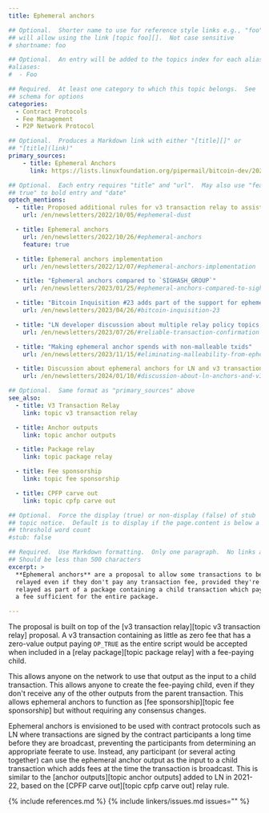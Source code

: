 ```yaml
---
title: Ephemeral anchors

## Optional.  Shorter name to use for reference style links e.g., "foo"
## will allow using the link [topic foo][].  Not case sensitive
# shortname: foo

## Optional.  An entry will be added to the topics index for each alias
#aliases:
#  - Foo

## Required.  At least one category to which this topic belongs.  See
## schema for options
categories:
  - Contract Protocols
  - Fee Management
  - P2P Network Protocol

## Optional.  Produces a Markdown link with either "[title][]" or
## "[title](link)"
primary_sources:
    - title: Ephemeral Anchors
      link: https://lists.linuxfoundation.org/pipermail/bitcoin-dev/2022-October/021036.html

## Optional.  Each entry requires "title" and "url".  May also use "feature:
## true" to bold entry and "date"
optech_mentions:
  - title: Proposed additional rules for v3 transaction relay to assist CPFP fee bumping
    url: /en/newsletters/2022/10/05/#ephemeral-dust

  - title: Ephemeral anchors
    url: /en/newsletters/2022/10/26/#ephemeral-anchors
    feature: true

  - title: Ephemeral anchors implementation
    url: /en/newsletters/2022/12/07/#ephemeral-anchors-implementation

  - title: "Ephemeral anchors compared to `SIGHASH_GROUP`"
    url: /en/newsletters/2023/01/25/#ephemeral-anchors-compared-to-sighash-group

  - title: "Bitcoin Inquisition #23 adds part of the support for ephemeral anchors"
    url: /en/newsletters/2023/04/26/#bitcoin-inquisition-23

  - title: "LN developer discussion about multiple relay policy topics, including ephemeral anchors"
    url: /en/newsletters/2023/07/26/#reliable-transaction-confirmation

  - title: "Making ephemeral anchor spends with non-malleable txids"
    url: /en/newsletters/2023/11/15/#eliminating-malleability-from-ephemeral-anchor-spends

  - title: Discussion about ephemeral anchors for LN and v3 transaction relay proposal
    url: /en/newsletters/2024/01/10/#discussion-about-ln-anchors-and-v3-transaction-relay-proposal

## Optional.  Same format as "primary_sources" above
see_also:
  - title: V3 Transaction Relay
    link: topic v3 transaction relay

  - title: Anchor outputs
    link: topic anchor outputs

  - title: Package relay
    link: topic package relay

  - title: Fee sponsorship
    link: topic fee sponsorship

  - title: CPFP carve out
    link: topic cpfp carve out

## Optional.  Force the display (true) or non-display (false) of stub
## topic notice.  Default is to display if the page.content is below a
## threshold word count
#stub: false

## Required.  Use Markdown formatting.  Only one paragraph.  No links allowed.
## Should be less than 500 characters
excerpt: >
  **Ephemeral anchors** are a proposal to allow some transactions to be
  relayed even if they don't pay any transaction fee, provided they're
  relayed as part of a package containing a child transaction which pays
  a fee sufficient for the entire package.

---
```

The proposal is built on top of the [v3 transaction relay][topic v3
transaction relay] proposal.  A v3 transaction containing as little as
zero fee that has a zero-value output paying `OP_TRUE` as the entire script
would be accepted when included in a [relay package][topic package
relay] with a fee-paying child.

This allows anyone on the network to use
that output as the input to a child transaction.  This allows anyone to
create the fee-paying child, even if they don't receive any of the other
outputs from the parent transaction.  This allows ephemeral anchors to
function as [fee sponsorship][topic fee sponsorship] but without
requiring any consensus changes.

Ephemeral anchors is envisioned to be used with contract protocols such
as LN where transactions are signed by the contract participants a long
time before they are broadcast, preventing the participants from
determining an appropriate feerate to use.  Instead, any participant (or
several acting together) can use the ephemeral anchor output as the
input to a child transaction which adds fees at the time the transaction
is broadcast.  This is similar to the [anchor outputs][topic anchor
outputs] added to LN in 2021-22, based on the [CPFP carve out][topic
cpfp carve out] relay rule.

{% include references.md %}
{% include linkers/issues.md issues="" %}
